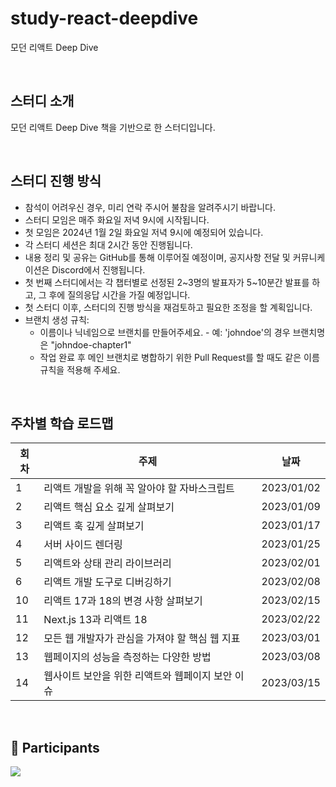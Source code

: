 # study-react-deepdive
모던 리액트 Deep Dive

<br>

## 스터디 소개
모던 리액트 Deep Dive 책을 기반으로 한 스터디입니다.

<br>

## 스터디 진행 방식
- 참석이 어려우신 경우, 미리 연락 주시어 불참을 알려주시기 바랍니다.
- 스터디 모임은 매주 화요일 저녁 9시에 시작됩니다.
- 첫 모임은 2024년 1월 2일 화요일 저녁 9시에 예정되어 있습니다.
- 각 스터디 세션은 최대 2시간 동안 진행됩니다.
- 내용 정리 및 공유는 GitHub를 통해 이루어질 예정이며, 공지사항 전달 및 커뮤니케이션은 Discord에서 진행됩니다.
- 첫 번째 스터디에서는 각 챕터별로 선정된 2~3명의 발표자가 5~10분간 발표를 하고, 그 후에 질의응답 시간을 가질 예정입니다.
- 첫 스터디 이후, 스터디의 진행 방식을 재검토하고 필요한 조정을 할 계획입니다.
- 브랜치 생성 규칙:
  - 이름이나 닉네임으로 브랜치를 만들어주세요. - 예: 'johndoe'의 경우 브랜치명은 "johndoe-chapter1"
  - 작업 완료 후 메인 브랜치로 병합하기 위한 Pull Request를 할 때도 같은 이름 규칙을 적용해 주세요.

<br>

## 주차별 학습 로드맵

| 회차 | 주제 | 날짜 |
| --- | --- | --- |
| 1 | 리액트 개발을 위해 꼭 알아야 할 자바스크립트 | 2023/01/02 |
| 2 | 리액트 핵심 요소 깊게 살펴보기 | 2023/01/09 |
| 3 | 리액트 훅 깊게 살펴보기 | 2023/01/17 |
| 4 | 서버 사이드 렌더링 | 2023/01/25 |
| 5 | 리액트와 상태 관리 라이브러리 | 2023/02/01 |
| 6 | 리액트 개발 도구로 디버깅하기 | 2023/02/08 |
| 10 | 리액트 17과 18의 변경 사항 살펴보기 | 2023/02/15 |
| 11 | Next.js 13과 리액트 18 | 2023/02/22 |
| 12 | 모든 웹 개발자가 관심을 가져야 할 핵심 웹 지표 | 2023/03/01 |
| 13 | 웹페이지의 성능을 측정하는 다양한 방법 | 2023/03/08 |
| 14 | 웹사이트 보안을 위한 리액트와 웹페이지 보안 이슈 | 2023/03/15 |

<br>

## 💪 Participants
<a href="https://github.com/functionBee/study-react-deepdive/graphs/contributors">
  <img src="https://contrib.rocks/image?repo=functionBee/study-react-deepdive" />
</a>